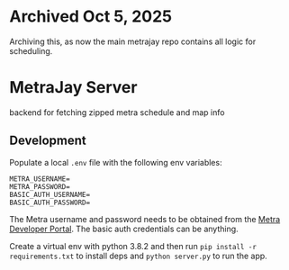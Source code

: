 # Archived Oct 5, 2025

Archiving this, as now the main metrajay repo contains all logic for scheduling.

# MetraJay Server

backend for fetching zipped metra schedule and map info

## Development

Populate a local `.env` file with the following env variables:

```
METRA_USERNAME=
METRA_PASSWORD=
BASIC_AUTH_USERNAME=
BASIC_AUTH_PASSWORD=
```

The Metra username and password needs to be obtained from the [Metra Developer Portal](https://metra.com/developers).
The basic auth credentials can be anything.

Create a virtual env with python 3.8.2 and then run `pip install -r requirements.txt` to install deps and `python server.py` to run the app.
